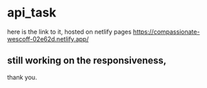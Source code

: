 # api_task

here is the link to it, hosted on netlify pages
https://compassionate-wescoff-02e62d.netlify.app/

## still working on the responsiveness,

thank you.
